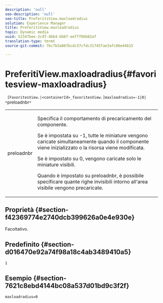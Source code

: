 ```yaml
---
description: 'null'
seo-description: 'null'
seo-title: PreferitiView.maxloadradius
solution: Experience Manager
title: PreferitiView.maxloadradius
topic: Dynamic media
uuid: 52347bee-2cdf-4bb4-bb6f-eefff06b82af
translation-type: tm+mt
source-git-commit: 7bc7b3a86fbcdc57cfdc31745fae3afc06e44b15

---
```



# PreferitiView.maxloadradius{#favoritesview-maxloadradius}

` [FavoritesView.|<containerId>_favoritesView.]maxloadradius=-1|0| *`preloadnbr`*`

<table id="table_2B109D2F91E64B5382B31921C3780FA5"> 
 <tbody> 
  <tr> 
   <td colname="col1"> <p><span class="codeph"><span class="varname"> preloadnbr</span></span> </p> </td> 
   <td colname="col2"> <p> Specifica il comportamento di precaricamento del componente. </p> <p>Se è impostata su <span class="codeph"> -1</span>, tutte le miniature vengono caricate simultaneamente quando il componente viene inizializzato o la risorsa viene modificata. </p> <p>Se è impostato su <span class="codeph"> 0</span>, vengono caricate solo le miniature visibili. </p> <p> Quando è impostato su <span class="codeph"><span class="varname"> preloadnbr</span></span>, è possibile specificare quante righe invisibili intorno all'area visibile vengono precaricate. </p> </td> 
  </tr> 
 </tbody> 
</table>

## Proprietà {#section-f42369774e2740dcb399626a0e4e930e}

Facoltativo.

## Predefinito {#section-d016470e92a74f98a18c4ab3489410a5}

`1`

## Esempio {#section-7621c8ebd4144bc08a537d01bd9c3f2f}

`maxloadradius=0`
